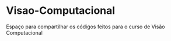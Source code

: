 # Visao-Computacional

Espaço para compartilhar os códigos feitos para o curso de Visão Computacional
